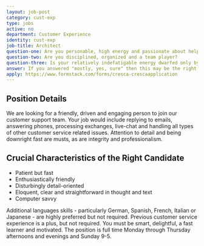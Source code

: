 ```yaml
---
layout: job-post
category: cust-exp
type: jobs
active: no
department: Customer Experience
identity: cust-exp
job-title: Architect
question-one: Are you personable, high energy and passionate about helping people?
question-two: Are you disciplined, organized and a team player?
question-three: Is your relatively indefatigable energy dwarfed only by your penchant for writing delightful emails and infusing your voice with angelic cheeriness?
answer: If you answered "mostly, yes, sure" then this may be the right position for you!
apply: https://www.formstack.com/forms/cresca-crescaapplication
---
```


## Position Details
We are looking for a friendly, driven and engaging person to join our customer support team. Your job would include replying to emails, answering phones, processing exchanges, live-chat and handling all types of other customer service related issues. Attention to detail and being downright fast are musts, as are integrity and professionalism.

## Crucial Characteristics of the Right Candidate

- Patient but fast
- Enthusiastically friendly
- Disturbingly detail-oriented
- Eloquent, clear and straightforward in thought and text
- Computer savvy

Additional languages skills - particularly German, Spanish, French, Italian or Japanese - are highly preferred but not required.
Previous customer service experience is a plus, but not required. You must be smart, delightful, a fast learner and motivated.
The position is full time Monday through Thursday afternoons and evenings and Sunday 9-5.
